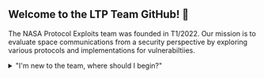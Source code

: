 ## Welcome to the LTP Team GitHub! 👋

The NASA Protocol Exploits team was founded in T1/2022. Our mission is to evaluate space communications from a security perspective by exploring various protocols and implementations for vulnerabiltiies. 

<details>

<summary>"I'm new to the team, where should I begin?"</summary>

<br>
Firstly, Welcome to the team! We highly recommend completeing the following tasks before your first meeting!
<ul>
<li>Reading the handbook its full of all sorts of helpful information found here!</li>
<li>Taking a look at the avaiable learning resources found here!</li>
<li>Learning how to setup and use virtual enviorment found here!</li>
<li>Familiarizing yourself with the contribution guide found here!</li>
</details>

